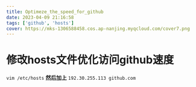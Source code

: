 ```yaml
---
title: Optimeze_the_speed_for_github
date: 2023-04-09 21:16:58
tags: ['github', 'hosts']
cover: https://mks-1306588458.cos.ap-nanjing.myqcloud.com/cover7.png
---
```

# 修改hosts文件优化访问github速度
`vim /etc/hosts`
**然后加上**
`192.30.255.113 github.com`
